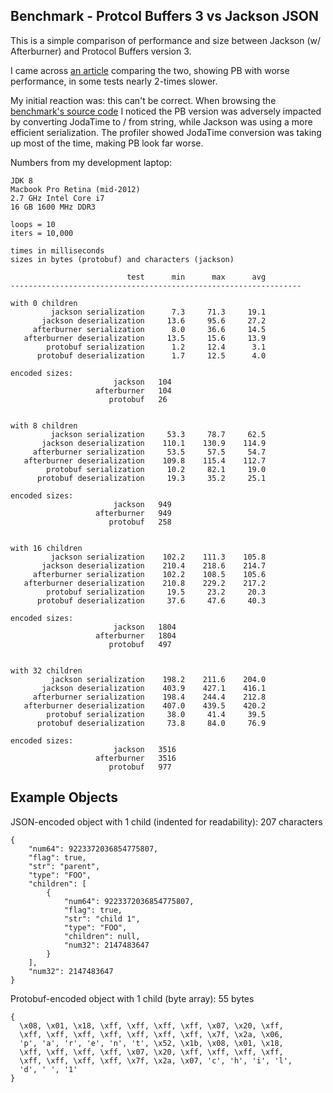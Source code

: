 
Benchmark - Protcol Buffers 3 vs Jackson JSON
------

This is a simple comparison of performance and size between 
Jackson (w/ Afterburner) and Protocol Buffers version 3.


I came across [an article][article] comparing the two, showing PB with worse performance, in
some tests nearly 2-times slower. 
 
My initial reaction was: this can't be correct.  When browsing the [benchmark's
source code][source] I noticed the PB version was adversely impacted by converting
JodaTime to / from string, while Jackson was using a more efficient
serialization.  The profiler showed JodaTime conversion was taking up most of
the time, making PB look far worse.

Numbers from my development laptop:

    JDK 8
    Macbook Pro Retina (mid-2012)
    2.7 GHz Intel Core i7
    16 GB 1600 MHz DDR3

    loops = 10
    iters = 10,000

    times in milliseconds
    sizes in bytes (protobuf) and characters (jackson)

                              test      min      max      avg
    -----------------------------------------------------------------

    with 0 children
             jackson serialization      7.3     71.3     19.1
           jackson deserialization     13.6     95.6     27.2
         afterburner serialization      8.0     36.6     14.5
       afterburner deserialization     13.5     15.6     13.9
            protobuf serialization      1.2     12.4      3.1
          protobuf deserialization      1.7     12.5      4.0

    encoded sizes:
                           jackson   104
                       afterburner   104
                          protobuf   26


    with 8 children
             jackson serialization     53.3     78.7     62.5
           jackson deserialization    110.1    130.9    114.9
         afterburner serialization     53.5     57.5     54.7
       afterburner deserialization    109.8    115.4    112.7
            protobuf serialization     10.2     82.1     19.0
          protobuf deserialization     19.3     35.2     25.1

    encoded sizes:
                           jackson   949
                       afterburner   949
                          protobuf   258


    with 16 children
             jackson serialization    102.2    111.3    105.8
           jackson deserialization    210.4    218.6    214.7
         afterburner serialization    102.2    108.5    105.6
       afterburner deserialization    210.8    229.2    217.2
            protobuf serialization     19.5     23.2     20.3
          protobuf deserialization     37.6     47.6     40.3

    encoded sizes:
                           jackson   1804
                       afterburner   1804
                          protobuf   497


    with 32 children
             jackson serialization    198.2    211.6    204.0
           jackson deserialization    403.9    427.1    416.1
         afterburner serialization    198.4    244.4    212.8
       afterburner deserialization    407.0    439.5    420.2
            protobuf serialization     38.0     41.4     39.5
          protobuf deserialization     73.8     84.0     76.9

    encoded sizes:
                           jackson   3516
                       afterburner   3516
                          protobuf   977

Example Objects
-----

JSON-encoded object with 1 child (indented for readability): 207 characters

    {
        "num64": 9223372036854775807,
        "flag": true,
        "str": "parent",
        "type": "FOO",
        "children": [
            {
                "num64": 9223372036854775807,
                "flag": true,
                "str": "child 1",
                "type": "FOO",
                "children": null,
                "num32": 2147483647
            }
        ],
        "num32": 2147483647
    }

Protobuf-encoded object with 1 child (byte array): 55 bytes

    { 
      \x08, \x01, \x18, \xff, \xff, \xff, \xff, \x07, \x20, \xff, 
      \xff, \xff, \xff, \xff, \xff, \xff, \xff, \x7f, \x2a, \x06, 
      'p', 'a', 'r', 'e', 'n', 't', \x52, \x1b, \x08, \x01, \x18, 
      \xff, \xff, \xff, \xff, \x07, \x20, \xff, \xff, \xff, \xff, 
      \xff, \xff, \xff, \xff, \x7f, \x2a, \x07, 'c', 'h', 'i', 'l', 
      'd', ' ', '1' 
    }


[article]: http://technicalrex.com/2015/02/27/performance-playground-jackson-vs-protocol-buffers-part-2/
[source]: http://github.com/egillespie/performance-playground 


